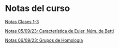 # Notas del curso


[Notas Clases 1-3](https://www.dropbox.com/scl/fi/isenmyc2wquke6zxmxgc3/Notas1-3.pdf?rlkey=07i3z0gp2mzgrk6wj3v2gzjh9&dl=0)

[Notas 05/09/23: Característica de Euler, Núm. de Betti](https://www.dropbox.com/scl/fi/5zt7t5wdlk9cgwx5rr41k/Notas-4.pdf?rlkey=kdmq19pr776zdcwwoqfelm7n5&dl=0)

[Notas 06/09/23: Grupos de Homología](https://www.dropbox.com/scl/fi/gxqt1x8z26ugu9umnu1eg/notas5.pdf?rlkey=244avz6b57ehox5k0rs6smb9y&dl=0)
